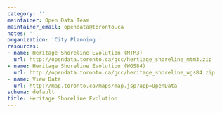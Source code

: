 ```yaml
---
category: ''
maintainer: Open Data Team
maintainer_email: opendata@toronto.ca
notes: ''
organization: 'City Planning '
resources:
- name: Heritage Shoreline Evolution (MTM3)
  url: http://opendata.toronto.ca/gcc/hertiage_shoreline_mtm3.zip
- name: Heritage Shoreline Evolution (WGS84)
  url: http://opendata.toronto.ca/gcc/heritage_shoreline_wgs84.zip
- name: View Data
  url: http://map.toronto.ca/maps/map.jsp?app=OpenData
schema: default
title: Heritage Shoreline Evolution
---
```

